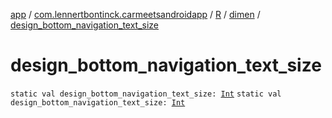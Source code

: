 [app](../../../index.md) / [com.lennertbontinck.carmeetsandroidapp](../../index.md) / [R](../index.md) / [dimen](index.md) / [design_bottom_navigation_text_size](./design_bottom_navigation_text_size.md)

# design_bottom_navigation_text_size

`static val design_bottom_navigation_text_size: `[`Int`](https://kotlinlang.org/api/latest/jvm/stdlib/kotlin/-int/index.html)
`static val design_bottom_navigation_text_size: `[`Int`](https://kotlinlang.org/api/latest/jvm/stdlib/kotlin/-int/index.html)